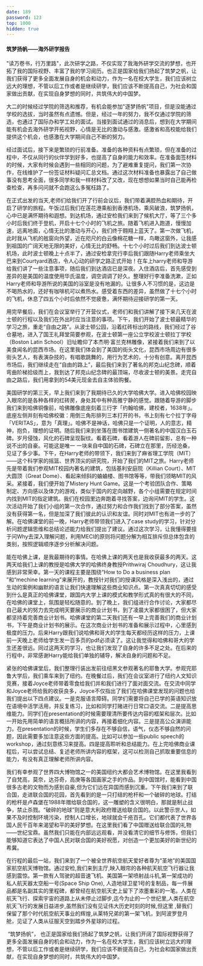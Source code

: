 ```yaml
---
date: 189
password: 123
top: 1000
hidden: true
---
```

#### 筑梦扬帆——海外研学报告

​		"读万卷书，行万里路"，此次研学之路，不仅实现了我海外研学交流的梦想，也开拓了我的国际视野、丰富了我的学习阅历。也正是国家给我们扬起了筑梦之帆，让我们获得了更多全面发展自身的机会和动力，作为一名在校大学生，我们应该树立远大的理想，不管以后工作或者是继续研学，我们应该不断提高自己，为社会和国家做出贡献，在实现自身梦想的同时，共筑伟大的中国梦。

​		大二的时候经过学院的筛选和推荐，有机会能参加"逐梦扬帆"项目，但是没能通过学校的选拔，当时虽然有点遗憾。但是，经过一年的努力，我不仅通过学院的筛选，也通过了国际办和学工处的面试。当接到面试通过的消息后，想到在大学期间能有机会去海外研学开拓视野，心情是无比的激动与感激。感激省和高校能给我们提供这个机会，也感激在大学期间自己不断的努力。

​		经过面试后，接下来是繁琐的行前准备。准备的各种资料有点繁琐，但在准备的过程中，不仅从同行的伙伴学到好多，也提高了自身的能力和效率。在准备面签材料的时候，大家有时候会遇到一些相同的问题，为了避难重复提问，我们第一次协作，在线维护了一份签证材料疑问汇总文档。通过这次材料准备也暴露出了自己做事没有思考全面，很多同学和我一样材料改了又改，现在想想如果当时自己能再检查检查，再多问问就不会跑这么多冤枉路了。

​	在正式出发的当天,老师们给我们开了行前会议后，我们带着满腔热血和期待，开启了研学的旅程。午饭过后我们在莲花港乘船到香港机场，乘风破浪，筑梦扬帆，心中已是满怀期待和遐想。到达机场，通过安检我们来到了候机大厅，等了三个多小时后我们终于登机，开启十七个小时的飞机之旅。随着飞机进入跑道，慢慢加速，远离地面，心情无比的激动与开心，我们终于翱翔上蓝天了。第一次做飞机，此时我从飞机的舷窗向外望，近在咫尺的白云像棉花糖一样，鸟瞰这窗外，让我感到祖国的广阔天地无限的美好，心情无比的舒畅。十七个小时过后我们到达波士顿机场，此时波士顿晚上十点半了，通过安检拿完行李后我们跟随Harry老师乘坐大巴来到Courtyard酒店，令人心动的研学之路正式开始！在车上harry老师和导游给我们讲了一些注意事项，随后我们到达酒店已是深夜。入住酒店后，首先感受到差异的是美国的温度使用华氏温度，调空调调了好久。整理好行李准备洗漱，正如Harry老师和导游所说的美国的浴室是没有地漏的。让很多人不习惯的是，这边是不喝热水的，还好有咖啡机可以煮热水。感受着东西的差异，虽然做了十七个小时的飞机，休息了四五个小时后依然不觉疲惫，满怀期待迎接研学的第一天。

​	用完早餐后，我们在会议室举行了开营仪式，老师们和我们讲解了接下来几天在波士顿的行程以及我们在外出时应当注意的事项。下午，我们开始了波士顿最精华的学习之旅，重走“自由之路”。从波士顿公园，沿着红砖标出的路线，我们经过了谷仓墓地，进入了国王礼拜堂简要参观，在波士顿第一座公立学校波士顿拉丁学校（Boston Latin School）旧址瞻仰了本杰明·富兰克林雕像，紧接着我们来到了以美食闻名的昆西市场。在这里我们体会到了美国的街头文化，昆西市场周边有很多街头艺人，有表演杂技的，有唱歌跳舞的，用行为艺术的，十分有创意。离开昆西市场后，我们继续走在“自由的路上”，最后我们来到了著名的邦克山纪念碑，顺着弯曲阶梯拾级而上，我到达了邦克山纪念碑的最顶端，尽收波士顿的美景。走完自由之路后，我们用拿到的54美元现金去自主体验购餐。

​	美国研学的第三天，早上我们来到了我期待已久的大学哈佛大学。进入哈佛校园映入眼帘的是各种各样的红砖房，身处其中有种高雅宁静的感觉。跟随着导游的脚步我们来到哈佛铜像前，哈佛雕像底座刻着三行字「约翰哈佛，建校者，1638年」。底座左侧并刻有哈佛校徽：用倒三角形排列三本打开的书，书上刻有七个拉丁字母「VERITAS」，意为「真理」。哈佛不是神话，哈佛只是一个证明，人的意志，精神，抱负，理想的证明。随后我们来到坐落在图书馆建筑一侧著名的中国汉白玉石碑。岁月侵蚀，风化的石碑呈现裂纹。看着石碑，看着游人在碑前留影，总有一种说不出的自豪。可能这是唯一 一块来自中国的石碑，石碑立在那里，历经沧桑，见证了多少事。下午，在Harry老师的带领下，我们来到了麻省理工学院（MIT）——这个科学家的摇篮、世界顶尖的研究院，开始了我们的MIT之旅。Harry老师先是带着我们参观MIT校园内著名的建筑，包括基利安庭院（Killian Court）、MIT大圆顶（Great Dome）、看起来倾斜的蛐蛐楼、图书馆等等，带我们领略MIT的风采。紧接着，我们便开始了Mistery Hunt Game。这是一个考验团队合作、策略制定、方向感以及体力的游戏，类似于国内的定向越野，各个小组需要在规定时间内找到MIT的指定建筑。我们在校园里边奔跑着寻找答案，边询问MIT的学生。这次活动开始了我们小组的第一次合作，通过努力和合作我们找到了部分答案，虽然没有获得第一名，但是加深了我们彼此的认识和友谊。同时对MIT也有进一步的了解。在哈佛课堂的前一晚，Harry老师带领我们进入了case study的学习，针对分析问题逻辑思维和总结论述能力给我们提出了建议。通过这次学习，让我懂得要擅于问Why去深入理解问题，利用MECI的原则将问题分解为相互排斥但总体包含的类别，按照逻辑顺序逐步分析解决问题。

​		能在哈佛上课，是我最期待的事情。在哈佛上课的两天也是我收获最多的两天。这两天给我们上课的教授是哈佛大学的哈佛终身教授Prithwiraj Choudhury，这让我感到非常荣幸。第一天的课程主要是围绕“How to Do a business plan ”和“mechine learning”来展开的，教授针对我们的授课风格是深入浅出的，通过生动的案例和幽默的语言让我们快速理解这些商业知识点。第一次真真切切的感受到什么是真正的哈佛课堂，跟国内大学上课的模式和教学形式真的有很大的不同，在哈佛的课堂上，氛围是轻松随意的。到了晚上，我们组进行合作讨论，大家都尽自己最大的努力去完成明天要展示的商业计划书，到了凌晨大家都很困了，但大家都坚持着完善商业计划书。哈佛课堂的第二天我们还有一早上完善我们的商业计划书，下午是商业计划书的展示。在这次商业计划书的准备和展示过程中，心里感到极度的压力。后来Harry跟我们说哈佛和哥大的学生每天都经历这样的压力，上课前一天晚上老师给学生发一百多页的pdf必须读了。这让我觉得和哈佛和哥大的学生还差很远。同过这两天的学习，也让我们发现了自身的许多不足之处。在后来的行程中，非常感谢Harry能给我们单独的辅导，解决自身的问题和不足。

​		紧张的哈佛课堂后，我们整理行装出发前往纽黑文参观著名的耶鲁大学。参观完耶鲁大学后，我们乘车来到了纽约。在晚餐过后，我们在会议室进行了纽约人文知识竞赛，接着Joyce老师带着零食给我们并和我们进行了面对面交流。在交流中同学和Joyce老师给我的收获良多，Joyce不仅指出了我们在哈佛课堂发现的问题也给我们提出以下四点建议。一是克服语言障碍。同学们需要将自己已学的英语知识放在语境中活学活用，并反复练习，比如和同学打赌进行日常口语交流。二是提高思维能力。同学们在presentation的时候需要理清所要传达内容的框架和层次。比如一开始先用简单的语言概括所讲的内容，再接着细化内容。三是提高公众演讲能力。在presentation的时候，学生们多存在不够自信，语气，仪态不够自然的问题，因此需要多加注意这些方面的提高。比如可以参加一些public speech的workshop，通过刻意练习来提高。四是提高聆听和总结能力。在上完哈佛商业课程后，可以尝试总结、复述老师所讲内容的框架，这可以检测自己抓取重要信息的能力，有没有真正理解老师所讲内容。

​	我们有幸参观了世界四大博物馆之一的美国纽约大都会艺术博物馆。在这里我看到了自梵高，莫奈，达芬奇，高庚等各国画家之手的作品。到中国馆时，能看到中国很多古老的文物而为感到自豪,但为它们远在异国而感到沉重。下午我们来到了联合国，走进联合国的花园，首先看到的是一只打结的枪杆和一个破碎的地球。打结的枪杆是卢森堡在1988年赠给联合国的，这一雕塑的含义很明白，那就是制止战争，禁止杀戮。“破碎的地球”则是意大利政府赠送给联合国的。以此警示世人，如果不及时控制环境污染，控制人口增长，地球就会千疮百孔。它们都代表了世界各国人民千百年来渴望和平的美好梦想。在这里我们看了中国赠送给联合国的礼物——世纪宝鼎。虽然我们只能在内部远远观看，并没看清它的细节与修饰，但我们能够知道它表达了中国人民对联合国的美好祝愿，对创造一个更加美好的新世纪的希冀。

​	在行程的最后一站，我们来到了一个被全世界航空航天爱好者尊为“圣地”的美国国家航空航天博物馆。通过安检,我们来到主厅,映入眼帘的各种航天航空飞行器让我感到震惊。第一款有人驾驶的超音速飞机、美国第一架喷射战斗机,第一架成功的私人航天器太空船一号(Space Ship One), 人造地球卫星1号的复制品，每一件展品都是名副其实的里程碑，都曾经在航空航天史上留下了浓墨重彩的一笔。人类在航天飞行、探索宇宙的道路上从未停止过脚步,迄今为止的一个世纪里,人类在航空航天飞行的发展日益进步,虽然我们没有见证伟大历史时刻的时候,但这里 ,替我们保留了那个时代航空航天事业的辉煌,从莱特兄弟的第一架飞机，到阿波罗登月舱，见证了人类从征服天空到踏步外星球的过程。

​	“筑梦扬帆”， 也正是国家给我们扬起了筑梦之帆，让我们开阔了国际视野获得了更多全面发展自身的机会和动力，作为一名在校大学生，我们应该树立远大的理想，不管以后工作或者是继续研学，我们应该不断提高自己，为社会和国家做出贡献，在实现自身梦想的同时，共筑伟大的中国梦。

​    